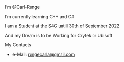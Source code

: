 I’m @Carl-Runge

I’m currently learning C++ and C#

I am a Student at the S4G untill 30th of September 2022

And my Dream is to be Working for Crytek or Ubisoft


My Contacts
- e-Mail: rungecarla@gmail.com
